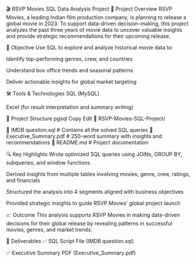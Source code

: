🎬 RSVP Movies SQL Data Analysis Project
📌 Project Overview
RSVP Movies, a leading Indian film production company, is planning to release a global movie in 2023. To support data-driven decision-making, this project analyzes the past three years of movie data to uncover valuable insights and provide strategic recommendations for their upcoming release.

🧠 Objective
Use SQL to explore and analyze historical movie data to:

Identify top-performing genres, crew, and countries

Understand box office trends and seasonal patterns

Deliver actionable insights for global market targeting

🛠️ Tools & Technologies
SQL (MySQL)

Excel (for result interpretation and summary writing)

📂 Project Structure
pgsql
Copy
Edit
📁 RSVP-Movies-SQL-Project/

📄 IMDB question.sql          # Contains all the solved SQL queries
📄 Executive_Summary.pdf      # 250-word summary with insights and recommendations
📄 README.md                  # Project documentation

🔍 Key Highlights
Wrote optimized SQL queries using JOINs, GROUP BY, subqueries, and window functions

Derived insights from multiple tables involving movies, genre, crew, ratings, and financials

Structured the analysis into 4 segments aligned with business objectives

Provided strategic insights to guide RSVP Movies' global project launch

📈 Outcome
This analysis supports RSVP Movies in making data-driven decisions for their global release by revealing patterns in successful movies, genres, and market trends.

📄 Deliverables
✅ SQL Script File (IMDB question.sql)

✅ Executive Summary PDF (Executive_Summary.pdf)
